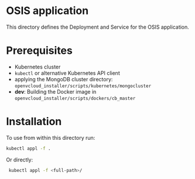 # OSIS application

This directory defines the Deployment and Service for the OSIS application.


# Prerequisites

- Kubernetes cluster
- `kubectl` or alternative Kubernetes API client
- applying the MongoDB cluster directory: `openvcloud_installer/scripts/kubernetes/mongocluster`
- **dev**: Building the Docker image in `openvcloud_installer/scripts/dockers/cb_master`


# Installation

To use from within this directory run:
```bash
kubectl appl -f .
```

Or directly:
```bash
 kubectl appl -f <full-path>/
```
